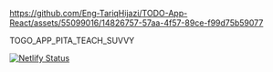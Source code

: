 

https://github.com/Eng-TariqHijazi/TODO-App-React/assets/55099016/14826757-57aa-4f57-89ce-f99d75b59077

TOGO_APP_PITA_TEACH_SUVVY

[![Netlify Status](https://api.netlify.com/api/v1/badges/64515aea-8c4d-4bf5-b517-545ec0f2a3a1/deploy-status)](https://app.netlify.com/sites/todo-app-pita/deploys)

